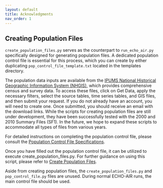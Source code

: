 ```yaml
---
layout: default
title: Acknowledgments
nav_order: 1
---
```


## Creating Population Files
`create_population_files.py` serves as the counterpart to `run_echo_air.py` specifically designed for generating population files. A dedicated population control file is essential for this process, which you can create by either duplicating `pop_control_file_template.txt` located in the templates directory. 

The population data inputs are available from the [IPUMS National Historical Geographic Information System (NHGIS)](https://www.nhgis.org/), which provides comprehensive census and survey data. To access these files, click on Get Data, apply the necessary filters, select the source tables, time series tables, and GIS files, and then submit your request. If you do not already have an account, you will need to create one. Once submitted, you should receive an email with the download links. While the scripts for creating population files are still under development, they have been successfully tested with the 2000 and 2010 Summary Files (SF1). In the future, we hope to expand these scripts to accommodate all types of files from various years.

For detailed instructions on completing the population control file, please consult the [Population Control File Specifications](https://echo-air-model.github.io/docs/file_specifications/input_file_specifications/pop_control_file_input.html).

Once you have filled out the population control file, it can be utilized to execute create_population_files.py. For further guidance on using this script, please refer to [Create Population Files](https://echo-air-model.github.io/docs/code_details/create_population_files.html).

Aside from creating population files, the `create_population_files.py` and `pop_control_file.py` files are unused. During normal ECHO-AIR runs, the main control file should be used. 
